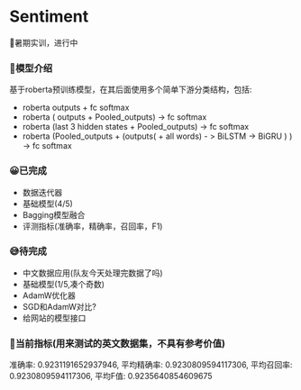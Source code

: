# Sentiment
🐍暑期实训，进行中
### 😬模型介绍
基于roberta预训练模型，在其后面使用多个简单下游分类结构，包括:
* roberta <CLS> outputs + fc softmax
* roberta ( <CLS> outputs + Pooled_outputs) -> fc softmax
* roberta (last 3 hidden states + Pooled_outputs) -> fc softmax
* roberta (Pooled_outputs + (outputs(<CLS> + all words) - > BiLSTM -> BiGRU ) ) -> fc softmax

### 😀已完成
* 数据迭代器
* 基础模型(4/5)
* Bagging模型融合
* 评测指标(准确率，精确率，召回率，F1)

### 😅待完成
* 中文数据应用(队友今天处理完数据了吗)
* 基础模型(1/5,凑个奇数)
* AdamW优化器
* SGD和AdamW对比?
* 给网站的模型接口

### 🚀当前指标(用来测试的英文数据集，不具有参考价值)
准确率: 0.9231191652937946, 平均精确率: 0.9230809594117306, 平均召回率: 0.9230809594117306, 平均F值: 0.9235640854609675





